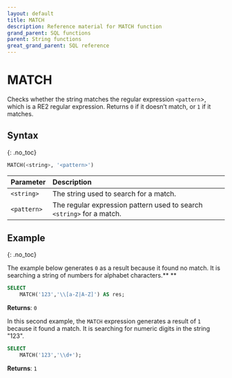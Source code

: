 ```yaml
---
layout: default
title: MATCH
description: Reference material for MATCH function
grand_parent: SQL functions
parent: String functions
great_grand_parent: SQL reference
---
```


# MATCH

Checks whether the string matches the regular expression `<pattern`>, which is a RE2 regular expression.  Returns `0` if it doesn’t match, or `1` if it matches.

## Syntax
{: .no_toc}

```sql
MATCH(<string>, '<pattern>')
```

| Parameter   | Description                                                           |
| :----------- | :--------------------------------------------------------------------- |
| `<string>`  | The string used to search for a match.                                |
| `<pattern>` | The regular expression pattern used to search `<string>` for a match. |

## Example
{: .no_toc}

The example below generates `0` as a result because it found no match. It is searching a string of numbers for alphabet characters.\*\* \*\*

```sql
SELECT
	MATCH('123','\\[a-Z|A-Z]') AS res;
```

**Returns**: `0`

In this second example, the `MATCH` expression generates a result of `1` because it found a match. It is searching for numeric digits in the string "123".

```sql
SELECT
	MATCH('123','\\d+');
```

**Returns**: `1`
